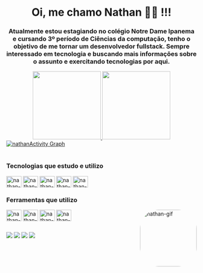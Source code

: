 <div align="center">
<h1>Oi, me chamo Nathan 👨‍💻 !!!</h1>
<h3> Atualmente estou estagiando no colégio Notre Dame Ipanema e cursando 3º período de Ciências da computação, tenho o objetivo de me tornar um desenvolvedor fullstack. Sempre interessado em tecnologia e buscando mais informações sobre o assunto e exercitando tecnologias por aqui.</h3>
</div>
<!--Github Stats-->
<div align="center">
  <a href="https://github.com/nathan-gomes">
  <img height="180em" src="https://github-readme-stats.vercel.app/api?username=nathan-gomes&show_icons=true&theme=react&hide_border=true&bg_color=0D1117&include_all_commits=true&count_private=true"/>
  <img height="180em" src="https://github-readme-stats.vercel.app/api/top-langs/?username=nathan-gomes&layout=compact&langs_count=7&theme=react&hide_border=true&bg_color=0D1117"/>
</div>
  <a href="https://github.com/nathan-gomes/nathan-gomes.git"><img alt="nathanActivity Graph" src="https://activity-graph.herokuapp.com/graph?username=nathan-gomes&bg_color=0D1117&color=5BCDEC&line=5BCDEC&point=FFFFFF&hide_border=true" /></a>

<!--Linguagens utilizadas-->
<div style="display: inline_block"><br>
  <h3> Tecnologias que estudo e utilizo</h3>

  <img align="center" alt="nathan-HTML" height="30" width="40" src="https://cdn.jsdelivr.net/gh/devicons/devicon/icons/html5/html5-original.svg">
  <img align="center" alt="nathan-CSS" height="30" width="40" src="https://cdn.jsdelivr.net/gh/devicons/devicon/icons/css3/css3-original.svg">
  <img align="center" alt="nathan-Js" height="30" width="40" src="https://cdn.jsdelivr.net/gh/devicons/devicon/icons/javascript/javascript-original.svg">
  <img align="center" alt="nathan-Java" height="30" width="40" src="https://cdn.jsdelivr.net/gh/devicons/devicon/icons/java/java-original.svg">
  <img align="center" alt="nathan-Python" height="30" width="40" src="https://cdn.jsdelivr.net/gh/devicons/devicon/icons/python/python-original.svg">

  <br>

  <h3>Ferramentas que utilizo</h3>
  
  <img align="center" alt="nathan-Vscode" height="30" width="40" src="https://cdn.jsdelivr.net/gh/devicons/devicon/icons/vscode/vscode-original.svg">
  <img align="center" alt="nathan-IntelliJ" height="30" width="40" src="https://cdn.jsdelivr.net/gh/devicons/devicon/icons/intellij/intellij-original.svg">
  <img align="center" alt="nathan-Illustrator" height="30" width="40" src="https://cdn.jsdelivr.net/gh/devicons/devicon/icons/illustrator/illustrator-plain.svg">
  <img align="center" alt="nathan-figma" height="30" width="40" src="https://cdn.jsdelivr.net/gh/devicons/devicon/icons/figma/figma-original.svg">
  <img align="right" alt="nathan-gif" height="150" style="border-radius:50px;"
</div>
  
##  
  
<!--Redes sociais-->  
<div> 
  <a href="https://www.linkedin.com/in/nathan-gomes-perfil/" target="_blank"><img src="https://img.shields.io/badge/LinkedIn-0077B5?style=for-the-badge&logo=linkedin&logoColor=white" target="_blank"></a> 
  <a href="https://mailto:nathangf60@outlook.com/" target="_blank"><img src="https://img.shields.io/badge/Microsoft_Outlook-0078D4?style=for-the-badge&logo=microsoft-outlook&logoColor=white" target="_blank"></a> 
  <a href="https://www.instagram.com/nathan.fontenele/" target="_blank"><img src="https://img.shields.io/badge/Instagram-E4405F?style=for-the-badge&logo=instagram&logoColor=white" target="_blank"></a> 
  <a href="https://twitter.com/gomes_dev" target="_blank"><img src="https://img.shields.io/badge/Twitter-1DA1F2?style=for-the-badge&logo=twitter&logoColor=white" target="_blank"></a> 
</div>
